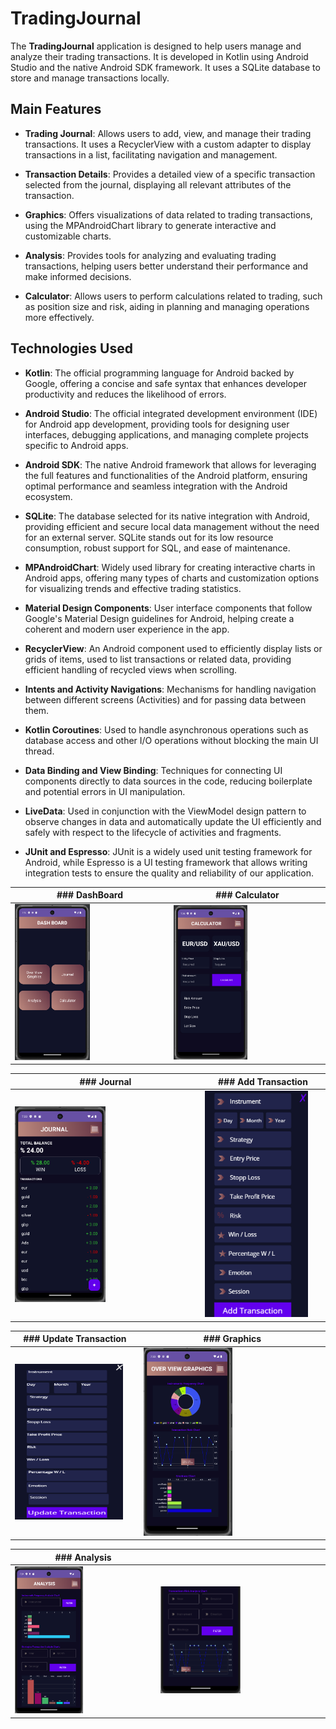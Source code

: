 # TradingJournal

The **TradingJournal** application is designed to help users manage and analyze their trading transactions. It is developed in Kotlin using Android Studio and the native Android SDK framework. It uses a SQLite database to store and manage transactions locally.

## Main Features

- **Trading Journal**: Allows users to add, view, and manage their trading transactions. It uses a RecyclerView with a custom adapter to display transactions in a list, facilitating navigation and management.

- **Transaction Details**: Provides a detailed view of a specific transaction selected from the journal, displaying all relevant attributes of the transaction.

- **Graphics**: Offers visualizations of data related to trading transactions, using the MPAndroidChart library to generate interactive and customizable charts.

- **Analysis**: Provides tools for analyzing and evaluating trading transactions, helping users better understand their performance and make informed decisions.

- **Calculator**: Allows users to perform calculations related to trading, such as position size and risk, aiding in planning and managing operations more effectively.

## Technologies Used

- **Kotlin**: The official programming language for Android backed by Google, offering a concise and safe syntax that enhances developer productivity and reduces the likelihood of errors.

- **Android Studio**: The official integrated development environment (IDE) for Android app development, providing tools for designing user interfaces, debugging applications, and managing complete projects specific to Android apps.

- **Android SDK**: The native Android framework that allows for leveraging the full features and functionalities of the Android platform, ensuring optimal performance and seamless integration with the Android ecosystem.

- **SQLite**: The database selected for its native integration with Android, providing efficient and secure local data management without the need for an external server. SQLite stands out for its low resource consumption, robust support for SQL, and ease of maintenance.

- **MPAndroidChart**: Widely used library for creating interactive charts in Android apps, offering many types of charts and customization options for visualizing trends and effective trading statistics.

- **Material Design Components**: User interface components that follow Google's Material Design guidelines for Android, helping create a coherent and modern user experience in the app.

- **RecyclerView**: An Android component used to efficiently display lists or grids of items, used to list transactions or related data, providing efficient handling of recycled views when scrolling.

- **Intents and Activity Navigations**: Mechanisms for handling navigation between different screens (Activities) and for passing data between them.

- **Kotlin Coroutines**: Used to handle asynchronous operations such as database access and other I/O operations without blocking the main UI thread.

- **Data Binding and View Binding**: Techniques for connecting UI components directly to data sources in the code, reducing boilerplate and potential errors in UI manipulation.

- **LiveData**: Used in conjunction with the ViewModel design pattern to observe changes in data and automatically update the UI efficiently and safely with respect to the lifecycle of activities and fragments.

- **JUnit and Espresso**: JUnit is a widely used unit testing framework for Android, while Espresso is a UI testing framework that allows writing integration tests to ensure the quality and reliability of our application.

| ### DashBoard | ### Calculator |
|---|---|
| <img src="https://github.com/KiritoMoreno/Journal-Trading-App/blob/main/Img/Dashboard.png" style="height: 20%; width:50%;"/> | <img src="https://github.com/KiritoMoreno/Journal-Trading-App/blob/main/Img/Calculator.png" style="height: 20%; width:50%;"/> |

| ### Journal | ### Add Transaction |
|---|---|
| <img src="https://github.com/KiritoMoreno/Journal-Trading-App/blob/main/Img/Journal.png" style="height: 20%; width:50%;"/> | <img src="https://github.com/KiritoMoreno/Journal-Trading-App/blob/main/Img/Add.png" style="height: 20%; width:90%;"/> |

| ### Update Transaction | ### Graphics |
|---|---|
| <img src="https://github.com/KiritoMoreno/Journal-Trading-App/blob/main/Img/Update.png" style="height: 50%; width:90%;"/> | <img src="https://github.com/KiritoMoreno/Journal-Trading-App/blob/main/Img/GraphicOverView.png" style="height: 20%; width:50%;"/> |

| ### Analysis  |  |
|---|---|
| <img src="https://github.com/KiritoMoreno/Journal-Trading-App/blob/main/Img/Analysis-1.png" style="height: 20%; width:50%;"/> | <img src="https://github.com/KiritoMoreno/Journal-Trading-App/blob/main/Img/Analysis-2.png" style="height: 20%; width:50%;"/> |
